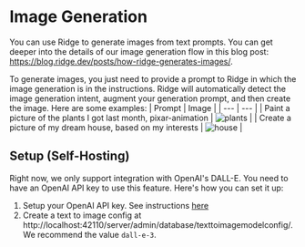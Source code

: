 # Image Generation
You can use Ridge to generate images from text prompts. You can get deeper into the  details of our image generation flow in this blog post: https://blog.ridge.dev/posts/how-ridge-generates-images/.

To generate images, you just need to provide a prompt to Ridge in which the image generation is in the instructions. Ridge will automatically detect the image generation intent, augment your generation prompt, and then create the image. Here are some examples:
| Prompt | Image |
| --- | --- |
| Paint a picture of the plants I got last month, pixar-animation | ![plants](/img/plants_i_got.png) |
| Create a picture of my dream house, based on my interests | ![house](/img/dream_house.png) |


## Setup (Self-Hosting)

Right now, we only support integration with OpenAI's DALL-E. You need to have an OpenAI API key to use this feature. Here's how you can set it up:
1. Setup your OpenAI API key. See instructions [here](/get-started/setup#2-configure)
2. Create a text to image config at http://localhost:42110/server/admin/database/texttoimagemodelconfig/. We recommend the value `dall-e-3`.
